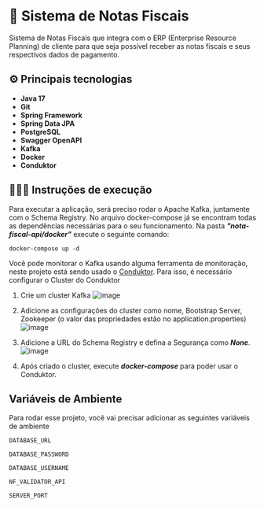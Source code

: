# 📝 Sistema de Notas Fiscais

Sistema de Notas Fiscais que integra com o ERP (Enterprise Resource Planning) de cliente para que seja possível receber as notas fiscais e seus respectivos dados de pagamento.

## ⚙️ Principais tecnologias
- **Java 17**
- **Git**
- **Spring Framework**
- **Spring Data JPA**
- **PostgreSQL**
- **Swagger OpenAPI**
- **Kafka**
- **Docker**
- **Conduktor**

## 👨🏻‍🏫 Instruções de execução
Para executar a aplicação, será preciso rodar o Apache Kafka, juntamente com o Schema Registry. No arquivo docker-compose já se encontram todas as dependências necessárias para o seu funcionamento.
Na pasta ***"nota-fiscal-api/docker"*** execute o seguinte comando:
```
docker-compose up -d 
```

Você pode monitorar o Kafka usando alguma ferramenta de monitoração, neste projeto está sendo usado o [Conduktor](https://www.conduktor.io/).
Para isso, é necessário configurar o Cluster do Conduktor

1. Crie um cluster Kafka
   ![image](https://github.com/brunoabneves/nota-fiscal-api/assets/29290457/19734a32-21cc-4c87-9df6-085282074192)
   
2. Adicione as configurações do cluster como nome, Bootstrap Server, Zookeeper (o valor das propriedades estão no application.properties)
   ![image](https://github.com/brunoabneves/nota-fiscal-api/assets/29290457/1db2ede8-3f1a-4eda-82b9-065913dbb7e7)
   
3. Adicione a URL do Schema Registry e defina a Segurança como ***None***.
   ![image](https://github.com/brunoabneves/nota-fiscal-api/assets/29290457/e3d26a8a-e910-4591-9125-277125708fcb)

4. Após criado o cluster, execute ***docker-compose*** para poder usar o Conduktor.

## Variáveis de Ambiente

Para rodar esse projeto, você vai precisar adicionar as seguintes variáveis de ambiente

`DATABASE_URL`

`DATABASE_PASSWORD`

`DATABASE_USERNAME`

`NF_VALIDATOR_API`

`SERVER_PORT`


